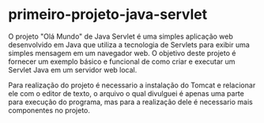 # primeiro-projeto-java-servlet
O projeto "Olá Mundo" de Java Servlet é uma simples aplicação web desenvolvido em Java que utiliza a tecnologia de Servlets para exibir uma simples mensagem em um navegador web. O objetivo deste projeto é fornecer um exemplo básico e funcional de como criar e executar um Servlet Java em um servidor web local.

Para realização do projeto é necessario a instalação do Tomcat e relacionar ele com o editor de texto, o arquivo o qual divulguei é apenas uma parte para execução do programa, mas para a realização dele é necessario mais componentes no projeto.
